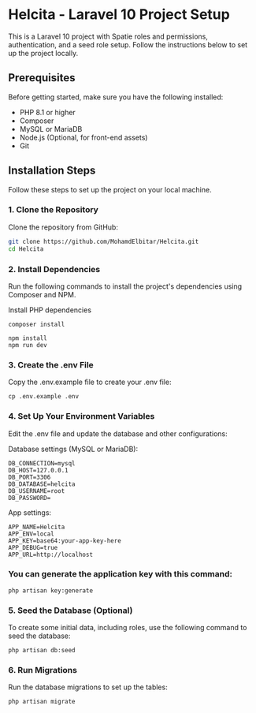# Helcita - Laravel 10 Project Setup

This is a Laravel 10 project with Spatie roles and permissions, authentication, and a seed role setup. Follow the instructions below to set up the project locally.

## Prerequisites

Before getting started, make sure you have the following installed:

- PHP 8.1 or higher
- Composer
- MySQL or MariaDB
- Node.js (Optional, for front-end assets)
- Git

## Installation Steps

Follow these steps to set up the project on your local machine.

### 1. Clone the Repository

Clone the repository from GitHub:

```bash
git clone https://github.com/MohamdElbitar/Helcita.git
cd Helcita
```

### 2. Install Dependencies
Run the following commands to install the project's dependencies using Composer and NPM.

Install PHP dependencies

```
composer install

npm install
npm run dev

```

### 3. Create the .env File
Copy the .env.example file to create your .env file:

```
cp .env.example .env

```

### 4. Set Up Your Environment Variables
Edit the .env file and update the database and other configurations:

Database settings (MySQL or MariaDB):

```
DB_CONNECTION=mysql
DB_HOST=127.0.0.1
DB_PORT=3306
DB_DATABASE=helcita
DB_USERNAME=root
DB_PASSWORD=

```

App settings:
```
APP_NAME=Helcita
APP_ENV=local
APP_KEY=base64:your-app-key-here
APP_DEBUG=true
APP_URL=http://localhost
```

### You can generate the application key with this command:
```
php artisan key:generate
```

### 5. Seed the Database (Optional)
To create some initial data, including roles, use the following command to seed the database:

```
php artisan db:seed

```

### 6. Run Migrations
Run the database migrations to set up the tables:

```
php artisan migrate

```

